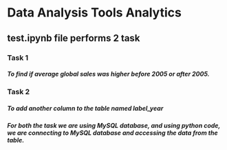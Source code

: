 # Data Analysis Tools Analytics
## test.ipynb file performs 2 task 

### Task 1
##### To find if average global sales was higher before 2005 or after 2005.

### Task 2
##### To add another column to the table named label_year

##### For both the task we are using MySQL database, and using python code, we are connecting to MySQL database and accessing the data from the table.

